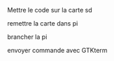 

Mettre le code sur la carte sd

remettre la carte dans pi 

brancher la pi 

envoyer commande avec GTKterm
